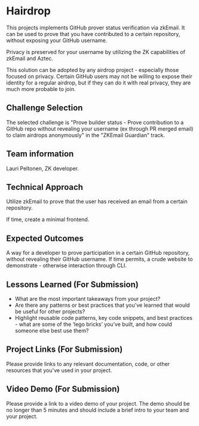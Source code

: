 # Hairdrop

This projects implements GitHub prover status verification via zkEmail. It can be used to prove that you have contributed to a certain repository, without exposing your GitHub username.

Privacy is preserved for your username by utilizing the ZK capabilities of zkEmail and Aztec.

This solution can be adopted by any airdrop project - especially those focused on privacy. Certain GitHub users may not be willing to expose their identity for a regular airdrop, but if they can do it with real privacy, they are much more probable to join.

## Challenge Selection
The selected challenge is "Prove builder status - Prove contribution to a GitHub repo without revealing your username (ex through PR merged email) to claim airdrops anonymously" in the "ZKEmail Guardian" track.

## Team information

Lauri Peltonen, ZK developer.

## Technical Approach

Utilize zkEmail to prove that the user has received an email from a certain repository.

If time, create a minimal frontend.

## Expected Outcomes

A way for a developer to prove participation in a certain GitHub repository, without revealing their GitHub username. If time permits, a crude website to demonstrate - otherwise interaction through CLI.

## Lessons Learned (For Submission)

- What are the most important takeaways from your project?
- Are there any patterns or best practices that you've learned that would be useful for other projects?
- Highlight reusable code patterns, key code snippets, and best practices - what are some of the ‘lego bricks’ you’ve built, and how could someone else best use them?

## Project Links (For Submission)

Please provide links to any relevant documentation, code, or other resources that you've used in your project.

## Video Demo (For Submission)

Please provide a link to a video demo of your project. The demo should be no longer than 5 minutes and should include a brief intro to your team and your project.
